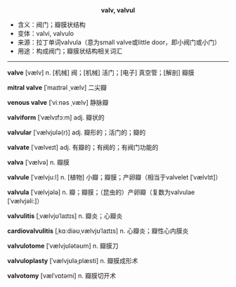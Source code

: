
**<center>valv, valvul</center>**

- <span class="definition">含义：阀门；瓣膜状结构</span>
- <span class="definition">变体：valvi, valvulo</span>
- <span class="definition">来源：拉丁单词valvula（意为small valve或little door，即小阀门或小门）</span>
- <span class="definition">用途：构成阀门；瓣膜状结构相关词汇</span>

---

<span class="vocabulary">**valve**</span> [vælv] n. [机械] 阀；[机械] 活门；[电子] 真空管；[解剖] 瓣膜

<span class="vocabulary">**mitral valve**</span> [ˈmaɪtrəl ˌvælv] 二尖瓣

<span class="vocabulary">**venous valve**</span> [ˈviːnəs ˌvælv] 静脉瓣

<span class="vocabulary">**valviform**</span> [ˈvælvɪfɔːm] adj. 瓣状的

<span class="vocabulary">**valvular**</span> [ˈvælvjʊlə(r)] adj. 瓣形的；活门的；瓣的 

<span class="vocabulary">**valvate**</span> [ˈvælveɪt] adj. 有瓣的；有阀的；有阀门功能的

<span class="vocabulary">**valva**</span> [ˈvælvə] n. 瓣膜

<span class="vocabulary">**valvule**</span> [ˈvælvjuːl] n. [植物] 小瓣；瓣膜；产卵瓣（相当于valvelet [ˈvælvlɪt]）

<span class="vocabulary">**valvula**</span> [ˈvælvjələ] n. 瓣；瓣膜；（昆虫的）产卵瓣（复数为valvulae [ˈvælvjəli:]）

<span class="vocabulary">**valvulitis**</span> [ˌvælvjʊˈlaɪtɪs] n. 瓣炎；心瓣炎

<span class="vocabulary">**cardiovalvulitis**</span> [ˌkɑːdiəʊˌvælvjʊˈlaɪtɪs] n. 心瓣炎；瓣性心内膜炎  

<span class="vocabulary">**valvulotome**</span> [ˈvælvjʊlətəʊm] n. 瓣膜刀

<span class="vocabulary">**valvuloplasty**</span> [ˈvælvjʊləˌplæsti] n. 瓣膜成形术

<span class="vocabulary">**valvotomy**</span> [vælˈvɒtəmi] n. 瓣膜切开术

